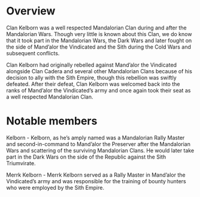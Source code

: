 # Overview

Clan Kelborn was a well respected Mandalorian Clan during and after the Mandalorian Wars.
Though very little is known about this Clan, we do know that it took part in the Mandalorian Wars, the Dark Wars and later fought on the side of Mand’alor the Vindicated and the Sith during the Cold Wars and subsequent conflicts.

Clan Kelborn had originally rebelled against Mand’alor the Vindicated alongside Clan Cadera and several other Mandalorian Clans because of his decision to ally with the Sith Empire, though this rebellion was swiftly defeated.
After their defeat, Clan Kelborn was welcomed back into the ranks of Mand’alor the Vindicated’s army and once again took their seat as a well respected Mandalorian Clan.

# Notable members

Kelborn - Kelborn, as he’s amply named was a Mandalorian Rally Master and second-in-command to Mand’alor the Preserver after the Mandalorian Wars and scattering of the surviving Mandalorian Clans.
He would later take part in the Dark Wars on the side of the Republic against the Sith Triumvirate.

Merrk Kelborn - Merrk Kelborn served as a Rally Master in Mand’alor the Vindicated’s army and was responsible for the training of bounty hunters who were employed by the Sith Empire.
